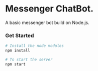 # Messenger ChatBot.

A basic messenger bot build on Node.js.

### Get Started

```bash
# Install the node modules
npm install

# To start the server
npm start
```
